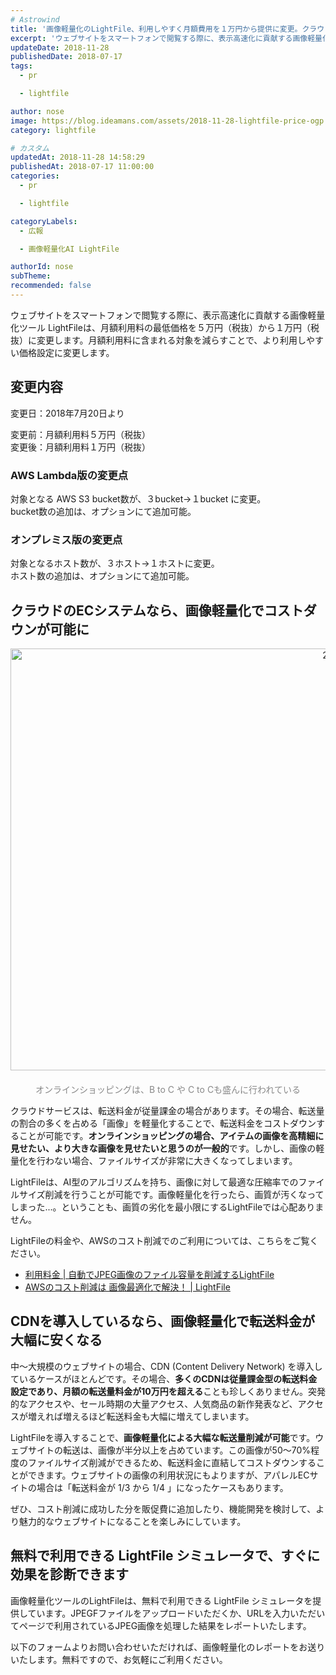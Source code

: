 ```yaml
---
# Astrowind
title: '画像軽量化のLightFile、利用しやすく月額費用を１万円から提供に変更。クラウドのランニングコストを抑えて、表示をより高速に。'
excerpt: 'ウェブサイトをスマートフォンで閲覧する際に、表示高速化に貢献する画像軽量化ツール...'
updateDate: 2018-11-28
publishedDate: 2018-07-17
tags: 
  - pr

  - lightfile

author: nose
image: https://blog.ideamans.com/assets/2018-11-28-lightfile-price-ogp.jpg
category: lightfile

# カスタム
updatedAt: 2018-11-28 14:58:29
publishedAt: 2018-07-17 11:00:00
categories: 
  - pr

  - lightfile

categoryLabels: 
  - 広報

  - 画像軽量化AI LightFile

authorId: nose
subTheme: 
recommended: false
---
```


<p>ウェブサイトをスマートフォンで閲覧する際に、表示高速化に貢献する画像軽量化ツール LightFileは、月額利用料の最低価格を５万円（税抜）から１万円（税抜）に変更します。月額利用料に含まれる対象を減らすことで、より利用しやすい価格設定に変更します。</p>
<h2>変更内容</h2>
<p>変更日：2018年7月20日より</p>
<p>変更前：月額利用料５万円（税抜）<br class="Apple-interchange-newline">変更後：月額利用料１万円（税抜）</p>
<h3>AWS Lambda版の変更点</h3>
<p>対象となる AWS S3 bucket数が、３bucket→１bucket に変更。<br>bucket数の追加は、オプションにて追加可能。</p>
<h3>オンプレミス版の変更点</h3>
<p>対象となるホスト数が、３ホスト→１ホストに変更。<br>ホスト数の追加は、オプションにて追加可能。</p>
<h2>クラウドのECシステムなら、画像軽量化でコストダウンが可能に</h2>
<p><img alt="2018-07-17-lightfile-price-02.jpg" src="https://blog.ideamans.com/assets/2018-07-17-lightfile-price-02.jpg" width="1200" height="675" class="mt-image-center" style="text-align: center; display: block; margin: 0 auto 20px;"></p>
<p style="text-align: center;"><span style="color: #888888;">オンラインショッピングは、B to C や C to Cも盛んに行われている</span></p>
<p>クラウドサービスは、転送料金が従量課金の場合があります。その場合、転送量の割合の多くを占める「画像」を軽量化することで、転送料金をコストダウンすることが可能です。<strong>オンラインショッピングの場合、アイテムの画像を高精細に見せたい、より大きな画像を見せたいと思うのが一般的</strong>です。しかし、画像の軽量化を行わない場合、ファイルサイズが非常に大きくなってしまいます。</p>
<p>LightFileは、AI型のアルゴリズムを持ち、画像に対して最適な圧縮率でのファイルサイズ削減を行うことが可能です。画像軽量化を行ったら、画質が汚くなってしまった...。ということも、画質の劣化を最小限にするLightFileでは心配ありません。</p>
<p>LightFileの料金や、AWSのコスト削減でのご利用については、こちらをご覧ください。</p>
<ul><li><span><a href="https://core.lightfile.net/pages/price.html" target="_blank">利用料金 | 自動でJPEG画像のファイル容量を削減するLightFile</a></span></li><li><a href="https://core.lightfile.net/contents/aws-costdown.html" target="_blank"><span><span>AWSのコスト削減は 画像最適化で解決！ | LightFile</span></span></a></li></ul>
<p> </p>
<h2>CDNを導入しているなら、画像軽量化で転送料金が大幅に安くなる</h2>
<p>中〜大規模のウェブサイトの場合、CDN (Content Delivery Network) を導入しているケースがほとんどです。その場合、<strong>多くのCDNは従量課金型の転送料金設定であり、月額の転送量料金が10万円を超える</strong>ことも珍しくありません。突発的なアクセスや、セール時期の大量アクセス、人気商品の新作発表など、アクセスが増えれば増えるほど転送料金も大幅に増えてしまいます。</p>
<p>LightFileを導入することで、<strong>画像軽量化による大幅な転送量削減が可能</strong>です。ウェブサイトの転送は、画像が半分以上を占めています。この画像が50〜70%程度のファイルサイズ削減ができるため、転送料金に直結してコストダウンすることができます。ウェブサイトの画像の利用状況にもよりますが、アパレルECサイトの場合は「転送料金が 1/3 から 1/4 」になったケースもあります。</p>
<p>ぜひ、コスト削減に成功した分を販促費に追加したり、機能開発を検討して、より魅力的なウェブサイトになることを楽しみにしています。</p>
<p> </p>
<h2>無料で利用できる LightFile シミュレータで、すぐに効果を診断できます</h2>
<p>画像軽量化ツールのLightFileは、無料で利用できる LightFile シミュレータを提供しています。JPEGFファイルをアップロードいただくか、URLを入力いただいてページで利用されているJPEG画像を処理した結果をレポートいたします。</p>
<p>以下のフォームよりお問い合わせいただければ、画像軽量化のレポートをお送りいたします。無料ですので、お気軽にご利用ください。</p>

